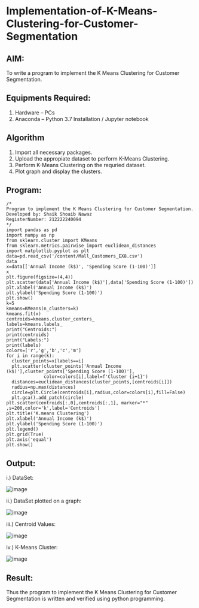 # Implementation-of-K-Means-Clustering-for-Customer-Segmentation

## AIM:
To write a program to implement the K Means Clustering for Customer Segmentation.

## Equipments Required:
1. Hardware – PCs
2. Anaconda – Python 3.7 Installation / Jupyter notebook

## Algorithm
1. Import all necessary packages.
2. Upload the appropiate dataset to perform K-Means Clustering.
3. Perform K-Means Clustering on the requried dataset.
4. Plot graph and display the clusters.

## Program:
```
/*
Program to implement the K Means Clustering for Customer Segmentation.
Developed by: Shaik Shoaib Nawaz 
RegisterNumber: 212222240094  
*/
import pandas as pd
import numpy as np
from sklearn.cluster import KMeans
from sklearn.metrics.pairwise import euclidean_distances
import matplotlib.pyplot as plt
data=pd.read_csv('/content/Mall_Customers_EX8.csv')
data
x=data[['Annual Income (k$)', 'Spending Score (1-100)']]
x
plt.figure(figsize=(4,4))
plt.scatter(data['Annual Income (k$)'],data['Spending Score (1-100)'])
plt.xlabel('Annual Income (k$)')
plt.ylabel('Spending Score (1-100)')
plt.show()
k=5
kmeans=KMeans(n_clusters=k)
kmeans.fit(x)
centroids=kmeans.cluster_centers_
labels=kmeans.labels_
print("Centroids:")
print(centroids)
print("Labels:")
print(labels)
colors=['r','g','b','c','m']
for i in range(k):
  cluster_points=x[labels==i]
  plt.scatter(cluster_points['Annual Income (k$)'],cluster_points['Spending Score (1-100)'],
              color=colors[i],label=f'Cluster {i+1}')
  distances=euclidean_distances(cluster_points,[centroids[i]])
  radius=np.max(distances)
  circle=plt.Circle(centroids[i],radius,color=colors[i],fill=False)
  plt.gca().add_patch(circle)
plt.scatter(centroids[:,0],centroids[:,1], marker="*" ,s=200,color='k',label='Centroids')
plt.title('K.means Clustering')
plt.xlabel('Annual Income (k$)')
plt.ylabel('Spending Score (1-100)')
plt.legend()
plt.grid(True)
plt.axis('equal')
plt.show()
```

## Output:

i.) DataSet:

![image](https://github.com/shoaib3136/Implementation-of-K-Means-Clustering-for-Customer-Segmentation/assets/117919362/5c35cf35-2b3b-4a5d-92ce-3e366e1e9523)

ii.) DataSet plotted on a graph:

![image](https://github.com/shoaib3136/Implementation-of-K-Means-Clustering-for-Customer-Segmentation/assets/117919362/39f83ae4-64ff-47db-803f-0c70e79e1180)


iii.) Centroid Values:

![image](https://github.com/shoaib3136/Implementation-of-K-Means-Clustering-for-Customer-Segmentation/assets/117919362/0073d15f-f455-4653-b1e5-2dc67f085411)

iv.) K-Means Cluster:

![image](https://github.com/shoaib3136/Implementation-of-K-Means-Clustering-for-Customer-Segmentation/assets/117919362/b06a249b-b241-4991-9a28-eb131ec6b0bd)




## Result:
Thus the program to implement the K Means Clustering for Customer Segmentation is written and verified using python programming.
